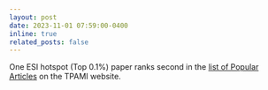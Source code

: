```yaml
---
layout: post
date: 2023-11-01 07:59:00-0400
inline: true
related_posts: false
---
```


One ESI hotspot (Top 0.1%) paper ranks second in the [list of Popular Articles](https://ieeexplore.ieee.org/xpl/RecentIssue.jsp?punumber=34) on the TPAMI website.
